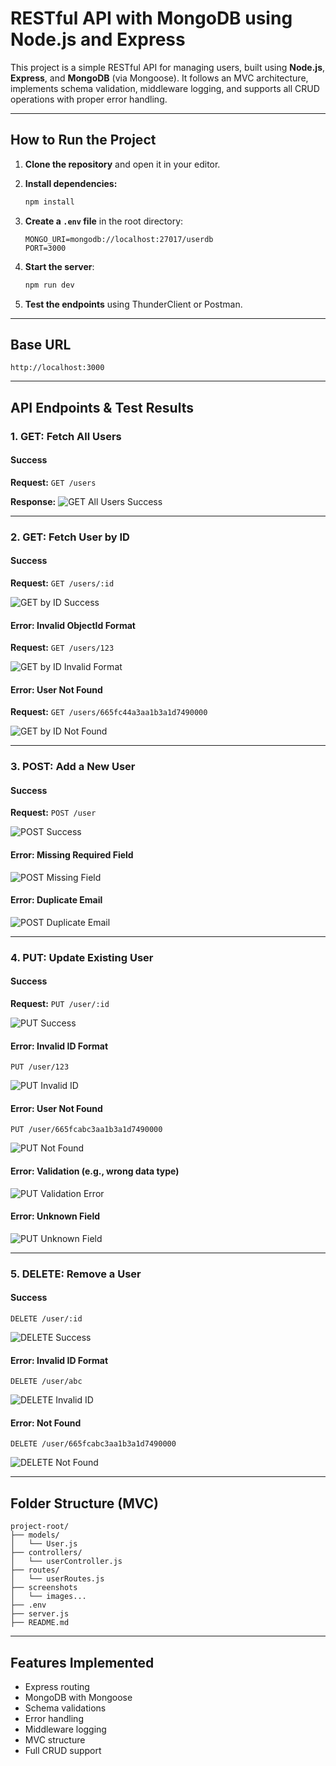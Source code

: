# RESTful API with MongoDB using Node.js and Express

This project is a simple RESTful API for managing users, built using **Node.js**, **Express**, and **MongoDB** (via Mongoose). It follows an MVC architecture, implements schema validation, middleware logging, and supports all CRUD operations with proper error handling.

---

## How to Run the Project

1. **Clone the repository** and open it in your editor.
2. **Install dependencies:**

   ```bash
   npm install
   ```

3. **Create a `.env` file** in the root directory:

   ```env
   MONGO_URI=mongodb://localhost:27017/userdb
   PORT=3000
   ```

4. **Start the server**:

   ```bash
   npm run dev
   ```

5. **Test the endpoints** using ThunderClient or Postman.

---

##  Base URL

```
http://localhost:3000
```

---

##  API Endpoints & Test Results

### 1. GET: Fetch All Users

#### Success

**Request:** `GET /users`

**Response:**
![GET All Users Success](screenshots/GetAllUser.png)

---

### 2. GET: Fetch User by ID

#### Success

**Request:** `GET /users/:id`

![GET by ID Success](screenshots/GetUserById.png)

#### Error: Invalid ObjectId Format

**Request:** `GET /users/123`

![GET by ID Invalid Format](screenshots/GetUserByIdError.png)

#### Error: User Not Found

**Request:** `GET /users/665fc44a3aa1b3a1d7490000`

![GET by ID Not Found](screenshots/GetUserByIdError2.png)

---

### 3. POST: Add a New User

#### Success

**Request:** `POST /user`

![POST Success](screenshots/POST.png)

#### Error: Missing Required Field

![POST Missing Field](screenshots/PostError.png)

#### Error: Duplicate Email

![POST Duplicate Email](screenshots/PostError2.png)

---

### 4. PUT: Update Existing User

#### Success

**Request:** `PUT /user/:id`

![PUT Success](screenshots/PUT.png)

#### Error: Invalid ID Format

`PUT /user/123`

![PUT Invalid ID](screenshots/PutError.png)

#### Error: User Not Found

`PUT /user/665fcabc3aa1b3a1d7490000`

![PUT Not Found](screenshots/PutError2.png)

#### Error: Validation (e.g., wrong data type)

![PUT Validation Error](screenshots/PutError3.png)

#### Error: Unknown Field

![PUT Unknown Field](screenshots/PutError4.png)

---

### 5. DELETE: Remove a User

#### Success

`DELETE /user/:id`

![DELETE Success](screenshots/Delete.png)

#### Error: Invalid ID Format

`DELETE /user/abc`

![DELETE Invalid ID](screenshots/DeleteError.png)

#### Error: Not Found

`DELETE /user/665fcabc3aa1b3a1d7490000`

![DELETE Not Found](screenshots/DeleteError2.png)

---

## Folder Structure (MVC)

```
project-root/
├── models/
│   └── User.js
├── controllers/
│   └── userController.js
├── routes/
│   └── userRoutes.js
├── screenshots
│   └── images...
├── .env
├── server.js
├── README.md
```

---

## Features Implemented

- Express routing
- MongoDB with Mongoose
- Schema validations
- Error handling
- Middleware logging
- MVC structure
- Full CRUD support
